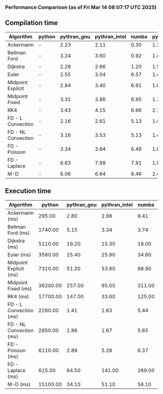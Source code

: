 ### Performance Comparison (as of Fri Mar 14 08:07:17 UTC 2025)
## Compilation time
Algorithm                 | python                    | pythran_gnu               | pythran_intel             | numba                     | pyccel_fortran_gnu        | pyccel_c_gnu              | pyccel_fortran_intel      | pyccel_c_intel           
------------------------- | ------------------------- | ------------------------- | ------------------------- | ------------------------- | ------------------------- | ------------------------- | ------------------------- | -------------------------
Ackermann                 | -                         | 2.23                      | 2.11                      | 0.30                      | 1.34                      | 1.30                      | 1.43                      | 1.40                     
Bellman Ford              | -                         | 3.24                      | 3.60                      | 0.92                      | 1.47                      | 1.58                      | 1.59                      | 1.66                     
Dijkstra                  | -                         | 2.28                      | 2.66                      | 1.20                      | 1.58                      | 1.68                      | 1.72                      | 1.90                     
Euler                     | -                         | 2.55                      | 3.04                      | 6.57                      | 1.44                      | 1.57                      | 1.58                      | 1.68                     
Midpoint Explicit         | -                         | 2.84                      | 3.40                      | 6.91                      | 1.69                      | 1.77                      | 1.81                      | 1.86                     
Midpoint Fixed            | -                         | 3.31                      | 3.86                      | 6.95                      | 1.75                      | 1.87                      | 1.88                      | 1.94                     
RK4                       | -                         | 3.43                      | 4.15                      | 6.96                      | 2.18                      | 2.26                      | 2.26                      | 2.32                     
FD - L Convection         | -                         | 2.16                      | 2.61                      | 5.13                      | 1.44                      | 1.51                      | 1.59                      | 1.63                     
FD - NL Convection        | -                         | 3.16                      | 3.53                      | 5.13                      | 1.43                      | 1.52                      | 1.57                      | 1.64                     
FD - Poisson              | -                         | 3.34                      | 3.64                      | 6.49                      | 1.66                      | 1.65                      | 2.89                      | 1.77                     
FD - Laplace              | -                         | 6.63                      | 7.99                      | 7.91                      | 1.86                      | 1.89                      | 2.09                      | 1.95                     
M-D                       | -                         | 6.06                      | 6.64                      | 8.46                      | 2.49                      | 2.36                      | 2.73                      | 2.69                     

## Execution time
Algorithm                 | python                    | pythran_gnu               | pythran_intel             | numba                     | pyccel_fortran_gnu        | pyccel_c_gnu              | pyccel_fortran_intel      | pyccel_c_intel           
------------------------- | ------------------------- | ------------------------- | ------------------------- | ------------------------- | ------------------------- | ------------------------- | ------------------------- | -------------------------
Ackermann (ms)            | 295.00                    | 2.80                      | 2.98                      | 9.41                      | 1.29                      | 1.19                      | 9.66                      | 4.20                     
Bellman Ford (ms)         | 1740.00                   | 5.15                      | 3.34                      | 3.74                      | 3.04                      | 3.73                      | 4.14                      | 6.29                     
Dijkstra (ms)             | 5110.00                   | 19.20                     | 15.30                     | 18.00                     | 17.60                     | 66.30                     | 21.60                     | 51.80                    
Euler (ms)                | 3580.00                   | 25.40                     | 25.90                     | 34.60                     | 10.60                     | 26.20                     | 15.20                     | 22.50                    
Midpoint Explicit (ms)    | 7310.00                   | 51.20                     | 53.80                     | 68.90                     | 17.90                     | 42.30                     | 15.50                     | 39.00                    
Midpoint Fixed (ms)       | 36200.00                  | 257.00                    | 95.00                     | 311.00                    | 68.60                     | 183.00                    | 56.90                     | 167.00                   
RK4 (ms)                  | 17700.00                  | 147.00                    | 33.60                     | 125.00                    | 31.50                     | 90.10                     | 26.30                     | 77.00                    
FD - L Convection (ms)    | 2280.00                   | 1.41                      | 1.63                      | 5.44                      | 1.56                      | 7.39                      | 1.50                      | 3.44                     
FD - NL Convection (ms)   | 2850.00                   | 1.86                      | 1.67                      | 5.65                      | 1.46                      | 6.47                      | 1.40                      | 2.85                     
FD - Poisson (ms)         | 6110.00                   | 2.89                      | 5.28                      | 6.37                      | 2.52                      | 14.20                     | 2.57                      | 12.20                    
FD - Laplace (ms)         | 615.00                    | 64.50                     | 141.00                    | 269.00                    | 54.50                     | 491.00                    | 58.30                     | 281.00                   
M-D (ms)                  | 15100.00                  | 34.10                     | 51.10                     | 56.10                     | 59.20                     | 113.00                    | 87.40                     | 69.80                    
